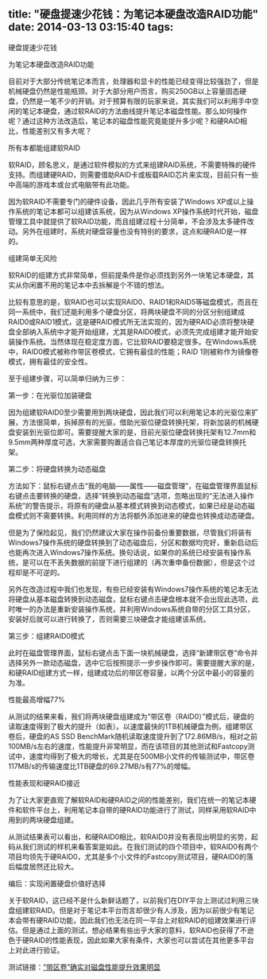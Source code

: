 title: "硬盘提速少花钱：为笔记本硬盘改造RAID功能"
date: 2014-03-13 03:15:40
tags:
---

硬盘提速少花钱

为笔记本硬盘改造RAID功能

目前对于大部分传统笔记本而言，处理器和显卡的性能已经变得比较强劲了，但是机械硬盘仍然是性能瓶颈。对于大部分用户而言，购买250GB以上容量固态硬盘，仍然是一笔不少的开销。对于预算有限的玩家来说，其实我们可以利用手中空闲的笔记本硬盘，通过软RAID的方法曲线提升笔记本磁盘性能。那么如何操作呢？通过这种方法改造后，笔记本的磁盘性能究竟能提升多少呢？和硬RAID相比，性能差别又有多大呢？

所有本都能组建软RAID

软RAID，顾名思义，是通过软件模拟的方式来组建RAID系统，不需要特殊的硬件支持。而组建硬RAID，则需要借助RAID卡或板载RAID芯片来实现，目前只有一些中高端的游戏本或台式电脑带有此功能。

因为软RAID不需要专门的硬件设备，因此几乎所有安装了Windows XP或以上操作系统的笔记本都可以组建该系统，因为从Windows XP操作系统时代开始，磁盘管理工具中就提供了软RAID功能，而且组建过程十分简单，不会涉及太多硬件改动。另外在组建时，系统对硬盘容量也没有特别的要求，这点和硬RAID是一样的。

组建简单无风险

软RAID的组建方式非常简单，但前提条件是你必须找到另外一块笔记本硬盘，其实从你闲置不用的笔记本中去拆解是个不错的想法。

比较有意思的是，软RAID也可以实现RAID0、RAID1和RAID5等磁盘模式，而且在同一系统中，我们还能利用多个硬盘分区，将两块硬盘不同的分区分别组建成RAID0或RAID1模式，这是硬RAID模式所无法实现的，因为硬RAID必须将整块硬盘全部纳入系统中才能开始组建，尤其是RAID0模式，必须先完成组建才能开始安装操作系统。当然体现在稳定度方面，它比软RAID要稳定很多。在Windows系统中，RAID0模式被称作带区卷模式，它拥有最佳的性能；RAID 1则被称作为镜像卷模式，拥有最佳的安全性。

至于组建步骤，可以简单归纳为三步：

<!--more-->

第一步：在光驱位加装硬盘

因为组建软RAID0至少需要用到两块硬盘，因此我们可以利用笔记本的光驱位来扩展，方法很简单，拆掉原有的光驱，借助光驱位硬盘转换托架，将新加装的机械硬盘安装到光驱位即可。需要提醒大家的是，目前光驱位硬盘转换托架有12.7mm和9.5mm两种厚度可选，大家需要购置适合自己笔记本厚度的光驱位硬盘转换托架。

第二步：将硬盘转换为动态磁盘

方法如下：鼠标右键点击“我的电脑——属性——磁盘管理”，在磁盘管理界面鼠标右键点击要转换的硬盘，选择“转换到动态磁盘”选项，忽略出现的“无法进入操作系统”的警告提示，将原有的硬盘从基本模式转换到动态模式，如果已经是动态磁盘模式则不需要转换。利用同样的方法将额外添加进来的硬盘也转换成动态硬盘。

但是为了保险起见，我们仍然建议大家在操作前备份重要数据，尽管我们将装有Windows7操作系统的硬盘转换到了动态磁盘后，分区和数据均完好，重新启动后也能再次进入Windows7操作系统。换句话说，如果你的系统已经安装有操作系统，是可以在不丢失数据的前提下进行组建的（再次重申备份数据），但是这个过程却是不可逆的。

另外在改造过程中我们也发现，有些已经安装有Windows7操作系统的笔记本无法将硬盘从基本磁盘转换到动态磁盘，鼠标右键点击硬盘根本就不会出现此选项，此时唯一的办法是重新安装操作系统，并利用Windows系统自带的分区工具分区，安装好后就可以进行转换了，否则需要三块硬盘才能组建该系统。

第三步：组建RAID0模式

此时在磁盘管理界面，鼠标右键点击下面一块机械硬盘，选择“新建带区卷”命令并选择另外一款动态磁盘，选中它后按照提示一步步操作即可。需要提醒大家的是，和硬RAID组建方式一样，组建成功后的带区卷容量，以两个分区中最小的容量的为准。

性能最高增幅77%

从测试的结果来看，我们将两块硬盘组建成为“带区卷（RAID0）”模式后，硬盘的读取速度得到了极大的提升（如表）。以速度最快的1TB机械硬盘为例，组建带区卷后，硬盘的AS SSD BenchMark随机读取速度提升到了172.86MB/s，相对之前100MB/s左右的速度，性能提升非常明显，而在该项目的其他测试和Fastcopy测试中，速度均得到了极大的增长，尤其是在500MB小文件的传输测试中，带区卷117MB/s的传输速度比1TB硬盘的69.27MB/s有77%的增幅。

性能表现和硬RAID接近

为了让大家更直观了解软RAID和硬RAID之间的性能差别，我们在统一的笔记本硬件和软件平台上，利用笔记本自带的硬RAID功能进行了测试，同样采用软RAID中用到的两块硬盘组建。

从测试结果表可以看出，和硬RAID0相比，软RAID0并没有表现出明显的劣势，起码从我们测试的样机来看答案是如此。在我们测试的四个项目中，软RAID0有两个项目均领先于硬RAID0，尤其是多个小文件的Fastcopy测试项目，硬RAID0的落后幅度居然还比较大。

编后：实现闲置硬盘价值好选择

关于软RAID，这已经不是什么新鲜话题了，以前我们在DIY平台上测试过利用三块盘组建软RAID。但是对于笔记本平台而言却很少有人涉及，因为以前很少有笔记本会带有硬RAID功能，因此我们也无法在同一平台上对软RAID的组建效果进行评估。但是通过上面的测试，想必结果有些出乎大家的意料，软RAID也获得了不逊色于硬RAID的性能表现，因此如果大家有条件，大家也可以尝试在其他更多平台上对此进行验证。

测试链接：[“带区卷”确实对磁盘性能提升效果明显](/striped-vilume-effect/)